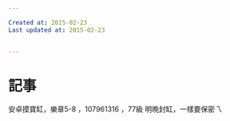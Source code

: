 ```yaml
---

Created at: 2015-02-23
Last updated at: 2015-02-23


---
```


# 記事


安卓摸寶缸，樂章5-8 ，107961316 ，77級
明晩封缸，一樣要保密乁


